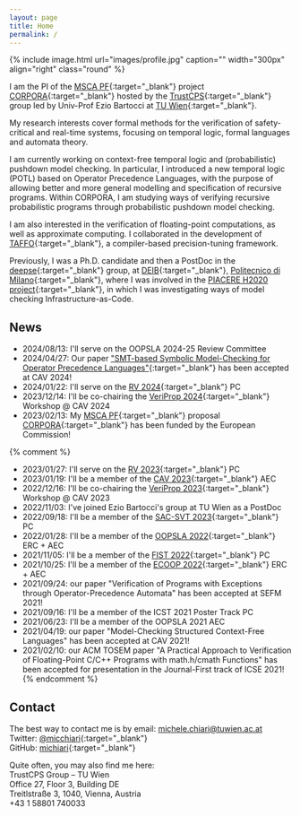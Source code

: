 ```yaml
---
layout: page
title: Home
permalink: /
---
```


{% include image.html url="images/profile.jpg" caption="" width="300px" align="right" class="round" %}

I am the PI of the [MSCA PF]{:target="_blank"} project [CORPORA]{:target="_blank"} hosted by the [TrustCPS]{:target="_blank"} group led by Univ-Prof Ezio Bartocci at [TU Wien]{:target="_blank"}.

My research interests cover formal methods for the verification of safety-critical and real-time systems,
focusing on temporal logic, formal languages and automata theory.

I am currently working on context-free temporal logic and (probabilistic) pushdown model checking.
In particular, I introduced a new temporal logic (POTL) based on Operator Precedence Languages,
with the purpose of allowing better and more general modelling and specification of recursive programs.
Within CORPORA, I am studying ways of verifying recursive probabilistic programs through probabilistic pushdown model checking.

I am also interested in the verification of floating-point computations,
as well as approximate computing.
I collaborated in the development of [TAFFO](https://taffo-org.github.io/){:target="_blank"}, a compiler-based precision-tuning framework.

Previously, I was a Ph.D. candidate and then a PostDoc in the [deepse]{:target="_blank"} group, at [DEIB]{:target="_blank"}, [Politecnico di Milano]{:target="_blank"},
where I was involved in the [PIACERE H2020 project](https://www.piacere-project.eu/){:target="_blank"}, in which I was investigating ways of model checking Infrastructure-as-Code.


## News
- 2024/08/13: I'll serve on the OOPSLA 2024-25 Review Committee
- 2024/04/27: Our paper ["SMT-based Symbolic Model-Checking for Operator Precedence Languages"](https://doi.org/10.1007/978-3-031-65627-9_19){:target="_blank"} has been accepted at CAV 2024!
- 2024/01/22: I'll serve on the [RV 2024](https://yeni.cmpe.bogazici.edu.tr/rv24/committees/){:target="_blank"} PC
- 2023/12/14: I'll be co-chairing the [VeriProp 2024](https://veriprop.github.io/2024/){:target="_blank"} Workshop @ CAV 2024
- 2023/02/13: My [MSCA PF]{:target="_blank"} proposal [CORPORA]{:target="_blank"} has been funded by the European Commission!

{% comment %}
- 2023/01/27: I'll serve on the [RV 2023](https://rv23.csd.auth.gr/%2Fcommittees){:target="_blank"} PC
- 2023/01/19: I'll be a member of the [CAV 2023](http://www.i-cav.org/2023/organisation/){:target="_blank"} AEC
- 2022/12/16: I'll be co-chairing the [VeriProp 2023](http://www.i-cav.org/2023/workshops/){:target="_blank"} Workshop @ CAV 2023
- 2022/11/03: I've joined Ezio Bartocci's group at TU Wien as a PostDoc
- 2022/09/18: I'll be a member of the [SAC-SVT 2023](http://logimics.mics.centralesupelec.fr/en/SAC-SVT-2023){:target="_blank"} PC
- 2022/01/28: I'll be a member of the [OOPSLA 2022](https://2022.splashcon.org/track/splash-2022-oopsla){:target="_blank"} ERC + AEC
- 2021/11/05: I'll be a member of the [FIST 2022](https://sites.google.com/view/fist-2022/home){:target="_blank"} PC
- 2021/10/25: I'll be a member of the [ECOOP 2022](https://2022.ecoop.org/track/ecoop-2022-artifacts){:target="_blank"} ERC + AEC
- 2021/09/24: our paper "Verification of Programs with Exceptions through Operator-Precedence Automata" has been accepted at SEFM 2021!
- 2021/09/16: I'll be a member of the ICST 2021 Poster Track PC
- 2021/06/23: I'll be a member of the OOPSLA 2021 AEC
- 2021/04/19: our paper "Model-Checking Structured Context-Free Languages" has been accepted at CAV 2021!
- 2021/02/10: our ACM TOSEM paper "A Practical Approach to Verification of Floating-Point C/C++ Programs with math.h/cmath Functions" has been accepted for presentation in the Journal-First track of ICSE 2021!
{% endcomment %}


## Contact

The best way to contact me is by email: [michele.chiari@tuwien.ac.at] <br />
Twitter: [@micchiari](https://twitter.com/micchiari){:target="_blank"} <br />
GitHub: [michiari](https://github.com/michiari){:target="_blank"}

Quite often, you may also find me here: <br />
TrustCPS Group – TU Wien <br />
Office 27, Floor 3, Building DE <br />
Treitlstraße 3, 1040, Vienna, Austria <br />
+43 1 58801 740033 <br />

[TrustCPS]: http://www.eziobartocci.com/team.php
[Institute of Computer Engineering]: https://ti.tuwien.ac.at/
[TU Wien]: https://www.tuwien.at/
[deepse]: http://deepse.dei.polimi.it/
[DEIB]: https://www.deib.polimi.it/
[Politecnico di Milano]: https://www.polimi.it/
[TAFFO]: https://github.com/HEAPLab/TAFFO
[michele.chiari@tuwien.ac.at]: mailto:michele.chiari@tuwien.ac.at
[MSCA PF]: https://marie-sklodowska-curie-actions.ec.europa.eu/actions/postdoctoral-fellowships
[CORPORA]: https://corpora-lab.github.io/
